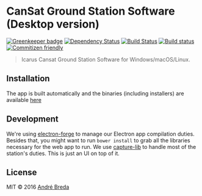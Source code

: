 # CanSat Ground Station Software (Desktop version)

[![Greenkeeper badge][greenkeeper-image]][greenkeeper-url]
[![Dependency Status][david-image]][david-url]
[![Build Status][travis-image]][travis-url]
[![Build status][appveyor-image]][appveyor-url]
[![Commitizen friendly][commitizen-image]][commitizen-url]
> Icarus Cansat Ground Station Software for Windows/macOS/Linux.


## Installation
The app is built automatically and the binaries (including installers) are available [here](https://github.com/cansat-icarus/capture-wrapper-desktop/releases/latest)

## Development
We're using [electron-forge](https://github.com/electron-userland/electron-forge) to manage our Electron app compilation duties. Besides that, you might want to run `bower install` to grab all the libraries necessary for the web app to run.
We use [capture-lib](https://github.com/cansat-icarus/capture-lib) to handle most of the station's duties. This is just an UI on top of it.

## License

MIT © 2016 [André Breda](https://github.com/addobandre)

[greenkeeper-url]: https://greenkeeper.io/
[greenkeeper-image]: https://badges.greenkeeper.io/cansat-icarus/capture-wrapper-desktop.svg

[travis-url]: https://travis-ci.org/cansat-icarus/capture-wrapper-desktop
[travis-image]: https://img.shields.io/travis/cansat-icarus/capture-wrapper-desktop.svg?style=flat

[appveyor-url]: https://ci.appveyor.com/project/addobandre/capture-wrapper-desktop
[appveyor-image]: https://ci.appveyor.com/api/projects/status/psy48mq0g8n7ix5o?svg=true

[david-url]: https://david-dm.org/cansat-icarus/capture-wrapper-desktop
[david-image]: https://david-dm.org/cansat-icarus/capture-wrapper-desktop.svg?style=flat

[commitizen-url]: http://commitizen.github.io/cz-cli/
[commitizen-image]: https://img.shields.io/badge/commitizen-friendly-brightgreen.svg
